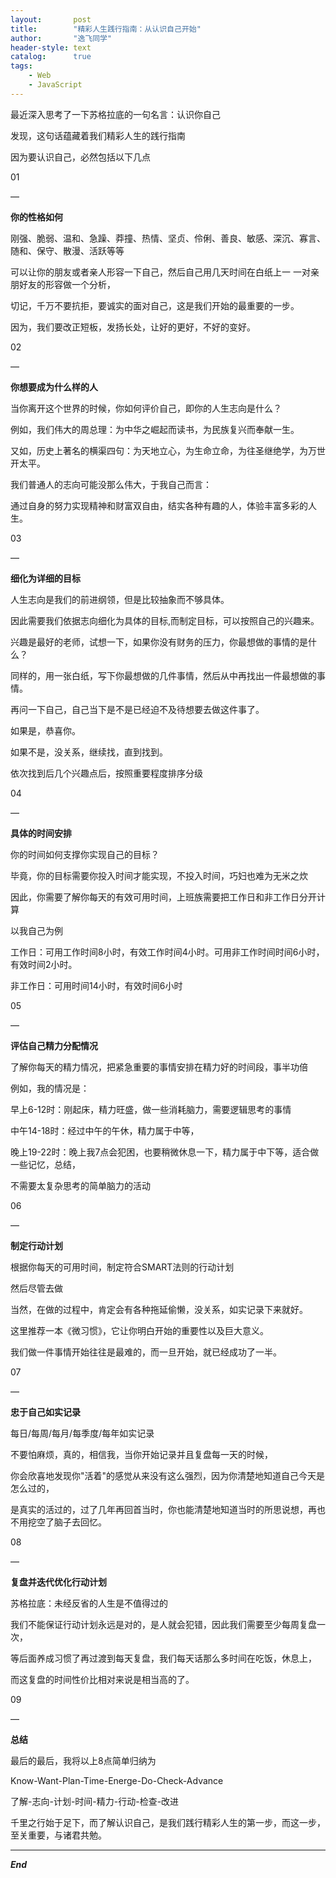 ```yaml
---
layout:       post
title:        "精彩人生践行指南：从认识自己开始"
author:       "逸飞同学"
header-style: text
catalog:      true
tags:
    - Web
    - JavaScript
---
```

最近深入思考了一下苏格拉底的一句名言：认识你自己

发现，这句话蕴藏着我们精彩人生的践行指南

因为要认识自己，必然包括以下几点

01

—

**你的性格如何**

刚强、脆弱、温和、急躁、莽撞、热情、坚贞、伶俐、善良、敏感、深沉、寡言、随和、保守、散漫、活跃等等  

可以让你的朋友或者亲人形容一下自己，然后自己用几天时间在白纸上一 一对亲朋好友的形容做一个分析，

切记，千万不要抗拒，要诚实的面对自己，这是我们开始的最重要的一步。

因为，我们要改正短板，发扬长处，让好的更好，不好的变好。

02

—

**你想要成为什么样的人**

当你离开这个世界的时候，你如何评价自己，即你的人生志向是什么？

例如，我们伟大的周总理：为中华之崛起而读书，为民族复兴而奉献一生。

又如，历史上著名的横渠四句：为天地立心，为生命立命，为往圣继绝学，为万世开太平。

我们普通人的志向可能没那么伟大，于我自己而言：

通过自身的努力实现精神和财富双自由，结实各种有趣的人，体验丰富多彩的人生。

03

—

**细化为详细的目标**

人生志向是我们的前进纲领，但是比较抽象而不够具体。

因此需要我们依据志向细化为具体的目标,而制定目标，可以按照自己的兴趣来。

兴趣是最好的老师，试想一下，如果你没有财务的压力，你最想做的事情的是什么？

同样的，用一张白纸，写下你最想做的几件事情，然后从中再找出一件最想做的事情。

再问一下自己，自己当下是不是已经迫不及待想要去做这件事了。

如果是，恭喜你。

如果不是，没关系，继续找，直到找到。

依次找到后几个兴趣点后，按照重要程度排序分级

04

—

**具体的时间安排**

你的时间如何支撑你实现自己的目标？

毕竟，你的目标需要你投入时间才能实现，不投入时间，巧妇也难为无米之炊

因此，你需要了解你每天的有效可用时间，上班族需要把工作日和非工作日分开计算

以我自己为例

工作日：可用工作时间8小时，有效工作时间4小时。可用非工作时间时间6小时，有效时间2小时。

非工作日：可用时间14小时，有效时间6小时

05

—

**评估自己精力分配情况**

了解你每天的精力情况，把紧急重要的事情安排在精力好的时间段，事半功倍

例如，我的情况是：

早上6-12时：刚起床，精力旺盛，做一些消耗脑力，需要逻辑思考的事情

中午14-18时：经过中午的午休，精力属于中等，

晚上19-22时：晚上我7点会犯困，也要稍微休息一下，精力属于中下等，适合做一些记忆，总结，

不需要太复杂思考的简单脑力的活动

06

—

**制定行动计划**

根据你每天的可用时间，制定符合SMART法则的行动计划  

然后尽管去做

当然，在做的过程中，肯定会有各种拖延偷懒，没关系，如实记录下来就好。

这里推荐一本《微习惯》，它让你明白开始的重要性以及巨大意义。

我们做一件事情开始往往是最难的，而一旦开始，就已经成功了一半。

07

—

**忠于自己如实记录**

每日/每周/每月/每季度/每年如实记录

不要怕麻烦，真的，相信我，当你开始记录并且复盘每一天的时候，

你会欣喜地发现你"活着"的感觉从来没有这么强烈，因为你清楚地知道自己今天是怎么过的，

是真实的活过的，过了几年再回首当时，你也能清楚地知道当时的所思说想，再也不用挖空了脑子去回忆。

08

—

**复盘并迭代优化行动计划**

苏格拉底：未经反省的人生是不值得过的  

我们不能保证行动计划永远是对的，是人就会犯错，因此我们需要至少每周复盘一次，

等后面养成习惯了再过渡到每天复盘，我们每天话那么多时间在吃饭，休息上，

而这复盘的时间性价比相对来说是相当高的了。

09

—

**总结**

最后的最后，我将以上8点简单归纳为

Know-Want-Plan-Time-Energe-Do-Check-Advance

了解-志向-计划-时间-精力-行动-检查-改进

千里之行始于足下，而了解认识自己，是我们践行精彩人生的第一步，而这一步，至关重要，与诸君共勉。

___

_**End**_